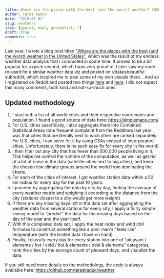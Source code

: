 ```yaml
---
title: Where are the places with the best (and the worst) weather? 2020 Edition
author: Taras Kaduk
date: '2019-01-02'
slug: weather2
tags: [ggplot, maps, geospatial, r]
draft: true
comments: true
---
```


Last year, I wrote a blog post titled ["Where are the places with the best (and the worst) weather in the United States"](https://taraskaduk.com/2019/02/18/weather/), which was the result of my endless weather data analysis that I conducted in spare time. It proved to be a bit popular for a quick second, which I was very proud of. I later saw my code re-used for a similar weather data viz and posted on r/dataisbeautiful subreddit, which inspired me to post some of my own visuals there... And so I registered on Reddit and posted two things [here](https://www.reddit.com/r/dataisbeautiful/comments/byjies/top_25_world_cities_with_most_pleasant_days_in_a) and [here](https://www.reddit.com/r/dataisbeautiful/comments/bybovm/us_cities_with_most_pleasant_weather_days_in_a/). I did not expect this many comments, both kind and not-so-much ones.




## Updated methodology

1. I start with a list of all world cities and their respective coordinates and population. I found a good source of data here: https://simplemaps.com/
2. For U.S. cities specifically, I also aggregate them into Combined Statistical Areas (one frequent complaint from the Redditors last year was that cities that are literally next to each other are ranked separately. For U.S. cities, I can solve for it by using CSAs instead of incorporated cities. Unfortunately, there is no such easy fix for every city in the world)
3. I then filter out any city that has fewer than 500,000 people living in it. This helps me control the runtime of the computation, as well as get rid of a lot of noise in the data (satellite cities next to big cities), and keep the chosen few climate groups around the world from dominating the charts.
4. For each of the cities of interest, I get weather station data within a 50 km radius for every day for the past 10 years.
5. I proceed by aggregating the data by city by day, finding the average of every weather metric and weighing it according to the distance from the city (stations closest to a city would get more weight)
6. If there are any missing days left in the data set after aggregating the weather data from several stations for every city, I apply a fairly simple `knnreg` model to "predict" the data for the missing days based on the day of the year and the year itself. 
7. With this completed data set, I apply the heat index and wind chill formulas to construct something like a poor man's "feels like" temperature (with the limited data I have on hand)
8. Finally, I classify every day for every station into one of "pleasant / elements / hot / cold / hot & elements / cold & elements" categories, rank the cities by the average count of pleasant days, and visualize the data.

If you still need more details on the methodology, the code is always available here: https://github.com/taraskaduk/weather